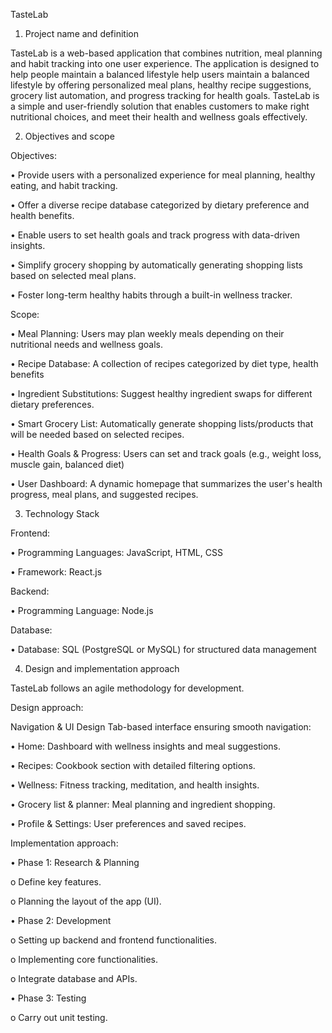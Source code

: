 TasteLab
1. Project name and definition 

TasteLab is a web-based application that combines nutrition, meal planning and habit tracking into one user experience. The application is designed to help people maintain a balanced lifestyle help users maintain a balanced lifestyle by offering personalized meal plans, healthy recipe suggestions, grocery list automation, and progress tracking for health goals. TasteLab is a simple and user-friendly solution that enables customers to make right nutritional choices, and meet their health and wellness goals effectively.

2. Objectives and scope 

Objectives: 

• Provide users with a personalized experience for meal planning, healthy eating, and habit tracking. 

• Offer a diverse recipe database categorized by dietary preference and health benefits. 

• Enable users to set health goals and track progress with data-driven insights. 

• Simplify grocery shopping by automatically generating shopping lists based on selected meal plans. 

• Foster long-term healthy habits through a built-in wellness tracker. 

Scope: 

• Meal Planning: Users may plan weekly meals depending on their nutritional needs and wellness goals. 

• Recipe Database: A collection of recipes categorized by diet type, health benefits

• Ingredient Substitutions: Suggest healthy ingredient swaps for different dietary preferences.

• Smart Grocery List: Automatically generate shopping lists/products that will be needed based on selected recipes. 

• Health Goals & Progress: Users can set and track goals (e.g., weight loss, muscle gain, balanced diet) 

• User Dashboard: A dynamic homepage that summarizes the user's health progress, meal plans, and suggested recipes.

3. Technology Stack
   
Frontend: 

• Programming Languages: JavaScript, HTML, CSS 

• Framework: React.js 

Backend: 

• Programming Language: Node.js 

Database: 

• Database: SQL (PostgreSQL or MySQL) for structured data management

4. Design and implementation approach
   
TasteLab follows an agile methodology for development. 

Design approach: 

Navigation & UI Design Tab-based interface ensuring smooth navigation:  

• Home: Dashboard with wellness insights and meal suggestions. 

• Recipes: Cookbook section with detailed filtering options. 

• Wellness: Fitness tracking, meditation, and health insights. 

• Grocery list & planner: Meal planning and ingredient shopping. 

• Profile & Settings: User preferences and saved recipes.

Implementation approach: 

• Phase 1: Research & Planning 

o Define key features. 

o Planning the layout of the app (UI). 

• Phase 2: Development  

o Setting up backend and frontend functionalities. 

o Implementing core functionalities. 

o Integrate database and APIs.

• Phase 3: Testing 

o Carry out unit testing. 
